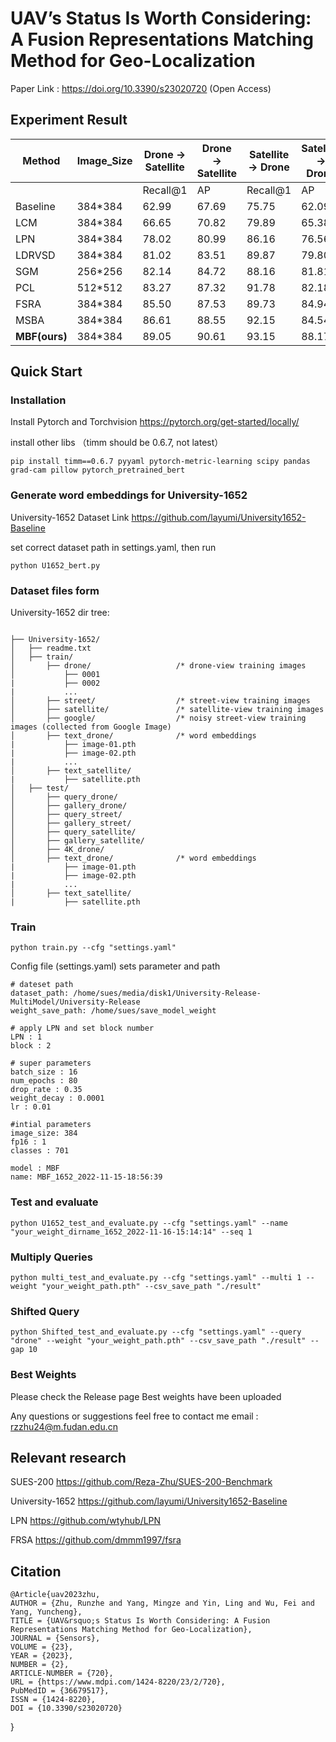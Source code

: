 # UAV’s Status Is Worth Considering: A Fusion Representations Matching Method for Geo-Localization
Paper Link : https://doi.org/10.3390/s23020720 (Open Access) 

## Experiment Result

| Method        | Image_Size | **Drone** → Satellite | **Drone** → Satellite | Satellite → Drone | Satellite → Drone |
| ------------- | ---------- | --------------------- | --------------------- | ----------------- | ----------------- |
|               |            | Recall@1              | AP                    | Recall@1          | AP                |
| Baseline      | 384*384    | 62.99                 | 67.69                 | 75.75             | 62.09             |
| LCM           | 384*384    | 66.65                 | 70.82                 | 79.89             | 65.38             |
| LPN           | 384*384    | 78.02                 | 80.99                 | 86.16             | 76.56             |
| LDRVSD        | 384*384    | 81.02                 | 83.51                 | 89.87             | 79.80             |
| SGM           | 256*256    | 82.14                 | 84.72                 | 88.16             | 81.81             |
| PCL           | 512*512    | 83.27                 | 87.32                 | 91.78             | 82.18             |
| FSRA          | 384*384    | 85.50                 | 87.53                 | 89.73             | 84.94             |
| MSBA          | 384*384    | 86.61                 | 88.55                 | 92.15             | 84.54             |
| **MBF(ours)** | 384*384    | 89.05                 | 90.61                 | 93.15             | 88.17             |

## Quick Start
### Installation
Install Pytorch and Torchvision https://pytorch.org/get-started/locally/

install other libs （timm should be 0.6.7, not latest）
```shell
pip install timm==0.6.7 pyyaml pytorch-metric-learning scipy pandas grad-cam pillow pytorch_pretrained_bert

```

### Generate word embeddings for University-1652
University-1652 Dataset Link https://github.com/layumi/University1652-Baseline


set correct dataset path in settings.yaml, then run
```shell
python U1652_bert.py
```

### Dataset files form
University-1652 dir tree:
```text

├── University-1652/
│   ├── readme.txt
│   ├── train/
│       ├── drone/                   /* drone-view training images 
│           ├── 0001
|           ├── 0002
|           ...
│       ├── street/                  /* street-view training images 
│       ├── satellite/               /* satellite-view training images       
│       ├── google/                  /* noisy street-view training images (collected from Google Image)
│       ├── text_drone/              /* word embeddings
|           ├── image-01.pth
|           ├── image-02.pth
|           ...
│       ├── text_satellite/ 
|           ├── satellite.pth
│   ├── test/
│       ├── query_drone/  
│       ├── gallery_drone/  
│       ├── query_street/  
│       ├── gallery_street/ 
│       ├── query_satellite/  
│       ├── gallery_satellite/ 
│       ├── 4K_drone/
│       ├── text_drone/              /* word embeddings
|           ├── image-01.pth
|           ├── image-02.pth
|           ...
│       ├── text_satellite/ 
|           ├── satellite.pth
```

### Train
```shell
python train.py --cfg "settings.yaml"
```
Config file (settings.yaml) sets parameter and path
```text
# dateset path
dataset_path: /home/sues/media/disk1/University-Release-MultiModel/University-Release
weight_save_path: /home/sues/save_model_weight

# apply LPN and set block number
LPN : 1
block : 2

# super parameters
batch_size : 16
num_epochs : 80
drop_rate : 0.35
weight_decay : 0.0001
lr : 0.01

#intial parameters
image_size: 384
fp16 : 1
classes : 701

model : MBF
name: MBF_1652_2022-11-15-18:56:39 
```


### Test and evaluate
```shell
python U1652_test_and_evaluate.py --cfg "settings.yaml" --name "your_weight_dirname_1652_2022-11-16-15:14:14" --seq 1
```

### Multiply Queries
```shell
python multi_test_and_evaluate.py --cfg "settings.yaml" --multi 1 --weight "your_weight_path.pth" --csv_save_path "./result"

```

### Shifted Query
```shell
python Shifted_test_and_evaluate.py --cfg "settings.yaml" --query "drone" --weight "your_weight_path.pth" --csv_save_path "./result" --gap 10
```

### Best Weights
Please check the Release page
Best weights have been uploaded

Any questions or suggestions feel free to contact me 
email : rzzhu24@m.fudan.edu.cn

## Relevant research

SUES-200 https://github.com/Reza-Zhu/SUES-200-Benchmark

University-1652 https://github.com/layumi/University1652-Baseline

LPN https://github.com/wtyhub/LPN

FRSA https://github.com/dmmm1997/fsra

## Citation

```text
@Article{uav2023zhu,
AUTHOR = {Zhu, Runzhe and Yang, Mingze and Yin, Ling and Wu, Fei and Yang, Yuncheng},
TITLE = {UAV&rsquo;s Status Is Worth Considering: A Fusion Representations Matching Method for Geo-Localization},
JOURNAL = {Sensors},
VOLUME = {23},
YEAR = {2023},
NUMBER = {2},
ARTICLE-NUMBER = {720},
URL = {https://www.mdpi.com/1424-8220/23/2/720},
PubMedID = {36679517},
ISSN = {1424-8220},
DOI = {10.3390/s23020720}
```
}
